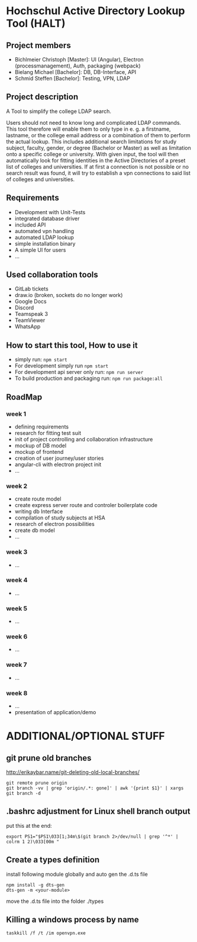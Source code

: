 # Hochschul Active Directory Lookup Tool (HALT)

## Project members
- Bichlmeier Christoph [Master]: UI (Angular), Electron (processmanagement), Auth, packaging (webpack)
- Bielang Michael [Bachelor]: DB, DB-Interface, API
- Schmid Steffen [Bachelor]: Testing, VPN, LDAP


## Project description
A Tool to simplify the college LDAP search.

Users should not need to know long and complicated LDAP commands. This tool therefore will enable them to only type in e. g. a firstname, lastname, or the college email address or a combination of them to perform the actual lookup. This includes additional search limitations for study subject, faculty, gender, or degree (Bachelor or Master) as well as limitation onto a specific college or university. With given input, the tool will then automatically look for fitting identities in the Active Directories of a preset list of colleges and universities. If at first a connection is not possible or no search result was found, it will try to establish a vpn connections to said list of colleges and universities.


## Requirements
- Development with Unit-Tests
- integrated database driver
- included API
- automated vpn handling
- automated LDAP lookup
- simple installation binary
- A simple UI for users
- ...


## Used collaboration tools
- GitLab tickets
- draw.io (broken, sockets do no longer work)
- Google Docs
- Discord
- Teamspeak 3
- TeamViewer
- WhatsApp


## How to start this tool, How to use it
- simply run: `npm start`
- For development simply run `npm start`
-	For development api server only run: `npm run server`
-	To build production and packaging run: `npm run package:all`



## RoadMap

### week 1
- defining requirements
- research for fitting test suit
- init of project controlling and collaboration infrastructure
- mockup of DB model
- mockup of frontend
- creation of user journey/user stories
- angular-cli with electron project init
- ...

### week 2
- create route model
- create express server route and controler boilerplate code
- writing db Interface
- compilation of study subjects at HSA
- research of electron possibilities
- create db model
- ...

### week 3
- ...

### week 4
- ...

### week 5
- ...

### week 6
- ...

### week 7
- ...

### week 8
- ...
- presentation of application/demo








# ADDITIONAL/OPTIONAL STUFF

## git prune old branches
http://erikaybar.name/git-deleting-old-local-branches/
```
git remote prune origin
git branch -vv | grep 'origin/.*: gone]' | awk '{print $1}' | xargs git branch -d
```

## .bashrc adjustment for Linux shell branch output
put this at the end:
```
export PS1="$PS1\033[1;34m\$(git branch 2>/dev/null | grep '^*' | colrm 1 2)\033[00m "
```

## Create a types definition
install following module globally and auto gen the .d.ts file
```
npm install -g dts-gen
dts-gen -m <your-module>
```
move the .d.ts file into the folder ./types

## Killing a windows process by name
```
taskkill /f /t /im openvpn.exe
```
